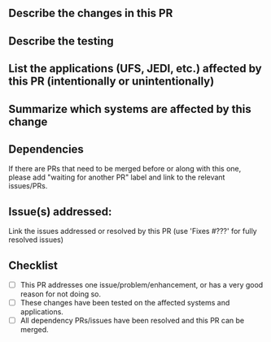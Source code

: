 ## Describe the changes in this PR

## Describe the testing

## List the applications (UFS, JEDI, etc.) affected by this PR (intentionally or unintentionally)

## Summarize which systems are affected by this change

## Dependencies

If there are PRs that need to be merged before or along with this one, please add "waiting for another PR" label and link to the relevant issues/PRs.

## Issue(s) addressed:

Link the issues addressed or resolved by this PR (use 'Fixes #???' for fully resolved issues)

## Checklist
- [ ] This PR addresses one issue/problem/enhancement, or has a very good reason for not doing so.
- [ ] These changes have been tested on the affected systems and applications.
- [ ] All dependency PRs/issues have been resolved and this PR can be merged.
